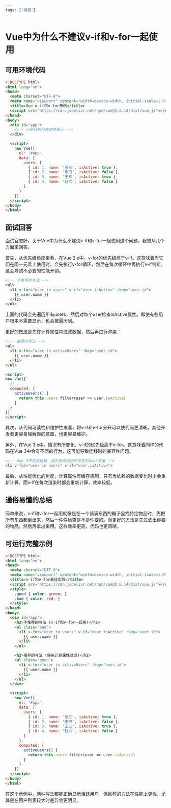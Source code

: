 ```yaml
---
tags: ['面题']
---
```


# Vue中为什么不建议v-if和v-for一起使用

## 可用环境代码

```html
<!DOCTYPE html>
<html lang="en">
<head>
  <meta charset="UTF-8">
  <meta name="viewport" content="width=device-width, initial-scale=1.0">
  <title>Vue v-if和v-for示例</title>
  <script src="https://cdn.jsdelivr.net/npm/vue@2.6.14/dist/vue.js"></script>
</head>
<body>
  <div id="app">
    <!-- 示例代码将在这里展示 -->
  </div>

  <script>
    new Vue({
      el: '#app',
      data: {
        users: [
          { id: 1, name: '张三', isActive: true },
          { id: 2, name: '李四', isActive: false },
          { id: 3, name: '王五', isActive: true },
          { id: 4, name: '赵六', isActive: false }
        ]
      }
    })
  </script>
</body>
</html>
```

## 面试回答

面试官您好，关于Vue中为什么不建议v-if和v-for一起使用这个问题，我想从几个方面来回答。

首先，从优先级角度来看，在Vue 2.x中，v-for的优先级高于v-if。这意味着当它们在同一元素上使用时，会先执行v-for循环，然后在每次循环中再执行v-if判断。这会导致不必要的性能开销。

```html
<!-- 不推荐的写法 -->
<ul>
  <li v-for="user in users" v-if="user.isActive" :key="user.id">
    {{ user.name }}
  </li>
</ul>
```

上面的代码会先遍历所有users，然后对每个user检查isActive属性。即使有些用户根本不需要显示，也会被遍历到。

更好的做法是先在计算属性中过滤数据，然后再进行渲染：

```html
<!-- 推荐的写法 -->
<ul>
  <li v-for="user in activeUsers" :key="user.id">
    {{ user.name }}
  </li>
</ul>

<script>
new Vue({
  // ...
  computed: {
    activeUsers() {
      return this.users.filter(user => user.isActive)
    }
  }
})
</script>
```

其次，从代码可读性和维护性来看，将v-if和v-for分开可以使代码更清晰。其他开发者更容易理解你的意图，也更容易维护。

另外，在Vue 3.x中，情况有所变化，v-if的优先级高于v-for。这意味着同样的代码在Vue 3中会有不同的行为，这可能导致迁移时的兼容性问题。

```html
<!-- Vue 3中这会报错，因为尝试访问不存在的user变量 -->
<li v-for="user in users" v-if="user.isActive">
```

最后，从性能优化的角度，计算属性有缓存机制，只有当依赖的数据变化时才会重新计算。而v-if在每次渲染时都会重新计算，效率较低。

## 通俗易懂的总结

简单来说，v-if和v-for一起用就像是在一个装满东西的箱子里找特定物品时，先把所有东西都倒出来，然后一件件检查是不是你要的。而更好的方法是先过滤出你要的物品，然后再拿出来用。这样效率更高，代码也更清晰。

## 可运行完整示例

```html
<!DOCTYPE html>
<html lang="en">
<head>
  <meta charset="UTF-8">
  <meta name="viewport" content="width=device-width, initial-scale=1.0">
  <title>v-if和v-for最佳实践</title>
  <script src="https://cdn.jsdelivr.net/npm/vue@2.6.14/dist/vue.js"></script>
  <style>
    .good { color: green; }
    .bad { color: red; }
  </style>
</head>
<body>
  <div id="app">
    <h2>不推荐的写法 (v-if和v-for一起用)</h2>
    <ul class="bad">
      <li v-for="user in users" v-if="user.isActive" :key="user.id">
        {{ user.name }}
      </li>
    </ul>

    <h2>推荐的写法 (使用计算属性过滤)</h2>
    <ul class="good">
      <li v-for="user in activeUsers" :key="user.id">
        {{ user.name }}
      </li>
    </ul>
  </div>

  <script>
    new Vue({
      el: '#app',
      data: {
        users: [
          { id: 1, name: '张三', isActive: true },
          { id: 2, name: '李四', isActive: false },
          { id: 3, name: '王五', isActive: true },
          { id: 4, name: '赵六', isActive: false }
        ]
      },
      computed: {
        activeUsers() {
          return this.users.filter(user => user.isActive)
        }
      }
    })
  </script>
</body>
</html>
```

在这个示例中，两种写法都能正确显示活跃用户，但推荐的方法在性能上更优，尤其是在用户列表较大时差异会更明显。

